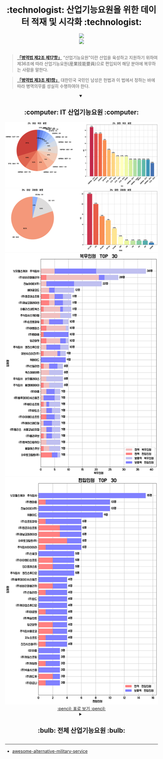 <div align=center> <h1> :technologist: 산업기능요원을 위한 데이터 적재 및 시각화 :technologist: </h1> </div>

<div align = "center">
  <a href="https://github.com/sindresorhus/awesome">
    <img src="https://cdn.rawgit.com/sindresorhus/awesome/d7305f38d29fed78fa85652e3a63e154dd8e8829/media/badge.svg"/>
  </a>
  </br>
  <a href="https://github.com/Zerohertz/awesome-sgy">
    <img src="https://img.shields.io/badge/awesome--sgy-800a0a?style=for-the-badge&logo=Awesome Lists&logoColor=white"/>
  </a>
</div>

</br>

> [**「병역법 제2조 제17항」**](https://www.law.go.kr/%EB%B2%95%EB%A0%B9/%EB%B3%91%EC%97%AD%EB%B2%95/%EC%A0%9C2%EC%A1%B0) “산업기능요원”이란 산업을 육성하고 지원하기 위하여 제36조에 따라 산업기능요원(産業技能要員)으로 편입되어 해당 분야에 복무하는 사람을 말한다.

> [**「병역법 제3조 제1항」**](https://www.law.go.kr/%EB%B2%95%EB%A0%B9/%EB%B3%91%EC%97%AD%EB%B2%95/%EC%A0%9C3%EC%A1%B0) 대한민국 국민인 남성은 헌법과 이 법에서 정하는 바에 따라 병역의무를 성실히 수행하여야 한다.


<details open>
<summary align="center">
  <h2> :computer: IT 산업기능요원 :computer: </h2>
</summary>
  <div align="center">
    <img src="prop/IT/위치.png">
    <img src="prop/IT/지방청.png">
    <img src="prop/IT/TOP_30_복무인원.png">
    <img src="prop/IT/TOP_30_편입인원.png">
    </br>
    <a href="https://github.com/Zerohertz/awesome-sgy/blob/main/prop/IT/README.md"> :pencil: 표로 보기 :pencil: </a>
  </div>
</details>

<details>
<summary align="center">
  <h2> :bulb: 전체 산업기능요원 :bulb: </h2>
</summary>
  <div align="center">
    <img src="prop/ALL/업종.png">
    <img src="prop/ALL/위치.png">
    <img src="prop/ALL/지방청.png">
    <img src="prop/ALL/TOP_30_복무인원.png">
    <img src="prop/ALL/TOP_30_편입인원.png">
  </div>
</details>

---

+ [awesome-alternative-military-service](https://github.com/sesang06/awesome-alternative-military-service)
